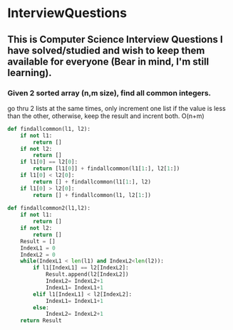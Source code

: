 # InterviewQuestions
## This is Computer Science Interview Questions I have solved/studied and wish to keep them available for everyone (Bear in mind, I'm still learning).

### Given 2 sorted array (n,m size), find all common integers.
go thru 2 lists at the same times, only increment one list if the value is less than the other, otherwise, keep the result and incrent both. O(n+m)
```python
def findallcommon(l1, l2):
    if not l1:
        return []
    if not l2:
        return []
    if l1[0] == l2[0]:
        return [l1[0]] + findallcommon(l1[1:], l2[1:])
    if l1[0] < l2[0]:
        return [] + findallcommon(l1[1:], l2)
    if l1[0] > l2[0]:
        return [] + findallcommon(l1, l2[1:])
        
def findallcommon2(l1,l2):
    if not l1:
        return []
    if not l2:
        return []
    Result = []
    IndexL1 = 0
    IndexL2 = 0
    while(IndexL1 < len(l1) and IndexL2<len(l2)):
        if l1[IndexL1] == l2[IndexL2]:  
            Result.append(l2[IndexL2])
            IndexL2= IndexL2+1
            IndexL1= IndexL1+1
        elif l1[IndexL1] < l2[IndexL2]:
            IndexL1= IndexL1+1
        else:
            IndexL2= IndexL2+1
    return Result
```
